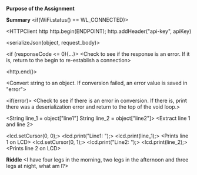 **Purpose of the Assignment**
<To get student familiar with using embedded electronics as a web client to consume apis>

**Summary**
<if(WiFi.status() == WL_CONNECTED)> <check to see if WiFi is connected>

<HTTPClient http
http.begin(ENDPOINT);
http.addHeader("api-key", apiKey)  <establish connection with the api>

<serializeJson(object, request_body)> <create a document or container for the message to be received>

<int responseCode = http.GET(); 
save the HTTP response in a variable>

<if (responseCode <= 0){...}> <Check to see if the response is an error. If it is, return to the begin to re-establish a connection>

<String response = http.getString()> <Get the message in the form of a string>

<http.end()> <Ends the http connection>

<DeserializationError error = deserializeJson(object,response)> <Convert string to an object. If conversion failed, an error value is saved in "error">

<if(error)> <Check to see if there is an error in conversion. If there is, print there was a deserialization error and return to the top of the void loop.>

<String line_1 = object["line1"]
String line_2 = object["line2"]> <Extract line 1 and line 2>

<lcd.setCursor(0, 0);>   <Start at the first row>
<lcd.print("Line1: ");> 
<lcd.print(line_1);>  <Prints line 1 on LCD>
<lcd.setCursor(0, 1);>  <Move to second row>
<lcd.print("Line2: ");>
<lcd.print(line_2);> <Prints line 2 on LCD>

**Riddle**
<I have four legs in the morning, two legs in the afternoon and three legs at night, what am I?>